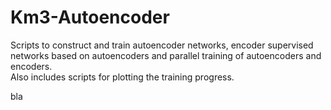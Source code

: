 # Km3-Autoencoder
Scripts to construct and train autoencoder networks, encoder supervised networks based on autoencoders and parallel training of autoencoders and encoders.  <br />
Also includes scripts for plotting the training progress.

bla

